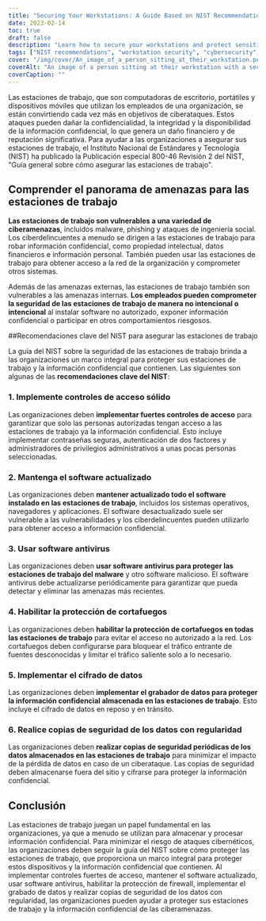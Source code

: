 ```yaml
---
title: "Securing Your Workstations: A Guide Based on NIST Recommendations"
date: 2023-02-14
toc: true
draft: false
description: "Learn how to secure your workstations and protect sensitive information with this comprehensive guide based on NIST's recommendations for implementing strong access controls, keeping software up-to-date, using antivirus software, enabling firewall protection, implementing data encryption, and regularly backing up data."
tags: ["NIST recommendations", "workstation security", "cybersecurity", "data encryption", "firewall protection", "antivirus software", "access controls", "sensitive information", "cyberattacks", "data backup"]
cover: "/img/cover/An_image_of_a_person_sitting_at_their_workstation.png"
coverAlt: "An image of a person sitting at their workstation with a security lock in the foreground, indicating the importance of securing workstations."
coverCaption: ""
---
```


 Las estaciones de trabajo, que son computadoras de escritorio, portátiles y dispositivos móviles que utilizan los empleados de una organización, se están convirtiendo cada vez más en objetivos de ciberataques. Estos ataques pueden dañar la confidencialidad, la integridad y la disponibilidad de la información confidencial, lo que genera un daño financiero y de reputación significativa. Para ayudar a las organizaciones a asegurar sus estaciones de trabajo, el Instituto Nacional de Estándares y Tecnología (NIST) ha publicado la Publicación especial 800-46 Revisión 2 del NIST, "Guía general sobre cómo asegurar las estaciones de trabajo".  ## Comprender el panorama de amenazas para las estaciones de trabajo  **Las estaciones de trabajo son vulnerables a una variedad de ciberamenazas**, incluidos malware, phishing y ataques de ingeniería social. Los ciberdelincuentes a menudo se dirigen a las estaciones de trabajo para robar información confidencial, como propiedad intelectual, datos financieros e información personal. También pueden usar las estaciones de trabajo para obtener acceso a la red de la organización y comprometer otros sistemas.  Además de las amenazas externas, las estaciones de trabajo también son vulnerables a las amenazas internas. **Los empleados pueden comprometer la seguridad de las estaciones de trabajo de manera no intencional o intencional** al instalar software no autorizado, exponer información confidencial o participar en otros comportamientos riesgosos.  ##Recomendaciones clave del NIST para asegurar las estaciones de trabajo  La guía del NIST sobre la seguridad de las estaciones de trabajo brinda a las organizaciones un marco integral para proteger sus estaciones de trabajo y la información confidencial que contienen. Las siguientes son algunas de las **recomendaciones clave del NIST**:  ### 1. Implemente controles de acceso sólido  Las organizaciones deben **implementar fuertes controles de acceso** para garantizar que solo las personas autorizadas tengan acceso a las estaciones de trabajo ya la información confidencial. Esto incluye implementar contraseñas seguras, autenticación de dos factores y administradores de privilegios administrativos a unas pocas personas seleccionadas.  ### 2. Mantenga el software actualizado  Las organizaciones deben **mantener actualizado todo el software instalado en las estaciones de trabajo**, incluidos los sistemas operativos, navegadores y aplicaciones. El software desactualizado suele ser vulnerable a las vulnerabilidades y los ciberdelincuentes pueden utilizarlo para obtener acceso a información confidencial.  ### 3. Usar software antivirus  Las organizaciones deben **usar software antivirus para proteger las estaciones de trabajo del malware** y otro software malicioso. El software antivirus debe actualizarse periódicamente para garantizar que pueda detectar y eliminar las amenazas más recientes.  ### 4. Habilitar la protección de cortafuegos  Las organizaciones deben **habilitar la protección de cortafuegos en todas las estaciones de trabajo** para evitar el acceso no autorizado a la red. Los cortafuegos deben configurarse para bloquear el tráfico entrante de fuentes desconocidas y limitar el tráfico saliente solo a lo necesario.  ### 5. Implementar el cifrado de datos  Las organizaciones deben **implementar el grabador de datos para proteger la información confidencial almacenada en las estaciones de trabajo**. Esto incluye el cifrado de datos en reposo y en tránsito.  ### 6. Realice copias de seguridad de los datos con regularidad  Las organizaciones deben **realizar copias de seguridad periódicas de los datos almacenados en las estaciones de trabajo** para minimizar el impacto de la pérdida de datos en caso de un ciberataque. Las copias de seguridad deben almacenarse fuera del sitio y cifrarse para proteger la información confidencial.  ## Conclusión  Las estaciones de trabajo juegan un papel fundamental en las organizaciones, ya que a menudo se utilizan para almacenar y procesar información confidencial. Para minimizar el riesgo de ataques cibernéticos, las organizaciones deben seguir la guía del NIST sobre cómo proteger las estaciones de trabajo, que proporciona un marco integral para proteger estos dispositivos y la información confidencial que contienen. Al implementar controles fuertes de acceso, mantener el software actualizado, usar software antivirus, habilitar la protección de firewall, implementar el grabado de datos y realizar copias de seguridad de los datos con regularidad, las organizaciones pueden ayudar a proteger sus estaciones de trabajo y la información confidencial de las ciberamenazas. 